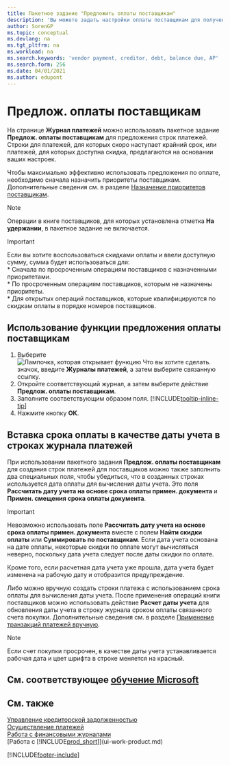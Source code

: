 ```yaml
---
title: Пакетное задание "Предложить оплаты поставщикам"
description: 'Вы можете задать настройки оплаты поставщикам для получения предложений по оплатам, которые быть произведены в ближайшее время или по которым доступны скидки.'
author: SorenGP
ms.topic: conceptual
ms.devlang: na
ms.tgt_pltfrm: na
ms.workload: na
ms.search.keywords: 'vendor payment, creditor, debt, balance due, AP'
ms.search.form: 256
ms.date: 04/01/2021
ms.author: edupont
---
```

# <a name="suggest-vendor-payments"></a>Предлож. оплаты поставщикам

На странице **Журнал платежей** можно использовать пакетное задание **Предлож. оплаты поставщикам** для предложения строк платежей. Строки для платежей, для которых скоро наступает крайний срок, или платежей, для которых доступна скидка, предлагаются на основании ваших настроек.

Чтобы максимально эффективно использовать предложения по оплате, необходимо сначала назначить приоритеты поставщикам. Дополнительные сведения см. в разделе [Назначение приоритетов поставщикам](purchasing-how-prioritize-vendors.md).  

> [!NOTE]  
> Операции в книге поставщиков, для которых установлена отметка **На удержании**, в пакетное задание не включается.  

> [!IMPORTANT]  
>   Если вы хотите воспользоваться скидками оплаты и ввели доступную сумму, сумма будет использоваться для:  
    * Сначала по просроченным операциям поставщиков с назначенными приоритетами.   
    * По просроченным операциям поставщиков, которым не назначены приоритеты.  
    * Для открытых операций поставщиков, которые квалифицируются по скидкам оплаты в порядке номеров поставщиков.  

## <a name="to-use-the-suggest-vendor-payments-function"></a>Использование функции предложения оплаты поставщикам

1. Выберите ![Лампочка, которая открывает функцию Что вы хотите сделать.](media/ui-search/search_small.png "Что вы хотите сделать") значок, введите **Журналы платежей**, а затем выберите связанную ссылку.  
2. Откройте соответствующий журнал, а затем выберите действие **Предлож. оплаты поставщикам**.  
3. Заполните соответствующим образом поля. [!INCLUDE[tooltip-inline-tip](includes/tooltip-inline-tip_md.md)]  
4. Нажмите кнопку **ОК**.  

## <a name="to-insert-the-due-date-as-posting-date-on-payment-journal-lines"></a>Вставка срока оплаты в качестве даты учета в строках журнала платежей

При использовании пакетного задания **Предлож. оплаты поставщикам** для создания строк платежей для поставщиков можно также заполнить два специальных поля, чтобы убедиться, что в созданных строках используется дата оплаты для вычисления даты учета. Это поля **Рассчитать дату учета на основе срока оплаты примен. документа** и **Примен. смещения срока оплаты документа**.  

> [!IMPORTANT]  
>   Невозможно использовать поле **Рассчитать дату учета на основе срока оплаты примен. документа** вместе с полем **Найти скидки оплаты** или **Суммировать по поставщикам**. Если дата учета основана на дате оплаты, некоторые скидки по оплате могут вычисляться неверно, поскольку дата учета следует после даты скидки по оплате.  

Кроме того, если расчетная дата учета уже прошла, дата учета будет изменена на рабочую дату и отобразится предупреждение.  

Либо можно вручную создать строки платежа с использованием срока оплаты для вычисления даты учета. После применения операций книги поставщиков можно использовать действие **Расчет даты учета** для обновления даты учета в строку журнала сроком оплаты связанного счета покупки. Дополнительные сведения см. в разделе [Применение транзакций платежей вручную](payables-how-apply-purchase-transactions-manually.md).  

> [!NOTE]  
>   Если счет покупки просрочен, в качестве даты учета устанавливается рабочая дата и цвет шрифта в строке меняется на красный.  

## <a name="see-related-microsoft-training"></a>См. соответствующее [обучение Microsoft](/training/modules/suggest-vendor-payments-dynamics-365-business-central/)

## <a name="see-also"></a>См. также

[Управление кредиторской задолженностью](payables-manage-payables.md)  
[Осуществление платежей](payables-make-payments.md)  
[Работа с финансовыми журналами](ui-work-general-journals.md)  
[Работа с [!INCLUDE[prod_short](includes/prod_short.md)]](ui-work-product.md)  


[!INCLUDE[footer-include](includes/footer-banner.md)]
